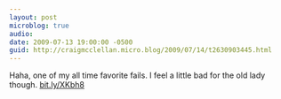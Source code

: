 ```yaml
---
layout: post
microblog: true
audio: 
date: 2009-07-13 19:00:00 -0500
guid: http://craigmcclellan.micro.blog/2009/07/14/t2630903445.html
---
```

Haha, one of my all time favorite fails.  I feel a little bad for the old lady though.  [bit.ly/XKbh8](http://bit.ly/XKbh8)
